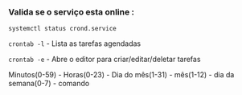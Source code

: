 ### Valida se o serviço esta online :

```systemctl status crond.service```

```crontab -l``` - Lista as tarefas agendadas

```crontab -e``` - Abre o editor para criar/editar/deletar tarefas

Minutos(0-59)   -   Horas(0-23)  -   Dia do mês(1-31)   -  mês(1-12)   -  dia da semana(0-7)   -   comando

